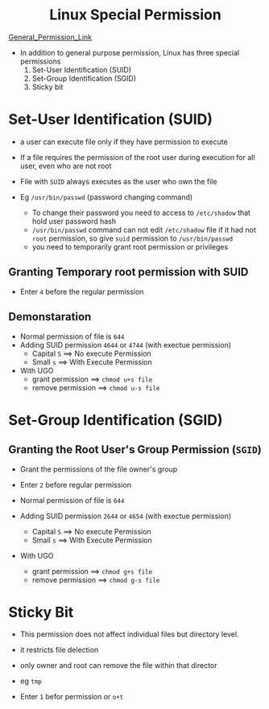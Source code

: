 <h1 align="center">Linux Special Permission</h1>

[General_Permission_Link](https://github.com/Dr-404/Linux_Foundation_Class/blob/main/01_Basic_Linux/07_user_group_permission_management/7-2_Permission_Management.md)

- In addition to general purpose permission, Linux has three special permissions
	1. Set-User Identification (SUID)
	2. Set-Group Identification (SGID)
	3. Sticky bit


# Set-User Identification (SUID) 

- a user can execute file only if they have permission to execute

- If a file requires the permission of the root user during execution for all user, even who are not root

- File with `SUID` always executes as the user who own the file

- Eg `/usr/bin/passwd` (password changing command)

	- To change their password you need to access to `/etc/shadow` that hold user password hash
	- `/usr/bin/passwd` command can not edit `/etc/shadow` file if it had not `root` permission, so give `suid` permission to `/usr/bin/passwd`
	- you need to temporarily grant root permission or privileges


## Granting Temporary root permission with SUID

- Enter `4` before the regular permission

## Demonstaration

- Normal permission of file is `644`
- Adding SUID permission `4644` or `4744` (with exectue permission)
	- Capital `S` 	==> No execute Permission
	- Small	`s` 	==> With Execute Permission
- With UGO
	- grant permission 	==> `chmod u+s file`
	- remove permission ==> `chmod u-s file`

# Set-Group Identification (SGID)

## Granting the Root User's Group Permission (`SGID`)

- Grant the permissions of the file owner's group

- Enter `2` before regular permission

- Normal permission of file is `644`
- Adding SUID permission `2644` or `4654` (with exectue permission)
	- Capital `S` 	==> No execute Permission
	- Small	`s` 	==> With Execute Permission
- With UGO
	- grant permission 	==> `chmod g+s file`
	- remove permission ==> `chmod g-s file`

# Sticky Bit 

- This permission does not affect individual files but directory level.
- it restricts file delection

- only owner and root can remove the file within that director

- eg `tmp`

- Enter `1` befor permission or `o+t`
